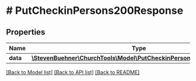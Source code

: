 # # PutCheckinPersons200Response

## Properties

Name | Type | Description | Notes
------------ | ------------- | ------------- | -------------
**data** | [**\StevenBuehner\ChurchTools\Model\PutCheckinPersons200ResponseData**](PutCheckinPersons200ResponseData.md) |  | [optional]

[[Back to Model list]](../../README.md#models) [[Back to API list]](../../README.md#endpoints) [[Back to README]](../../README.md)
